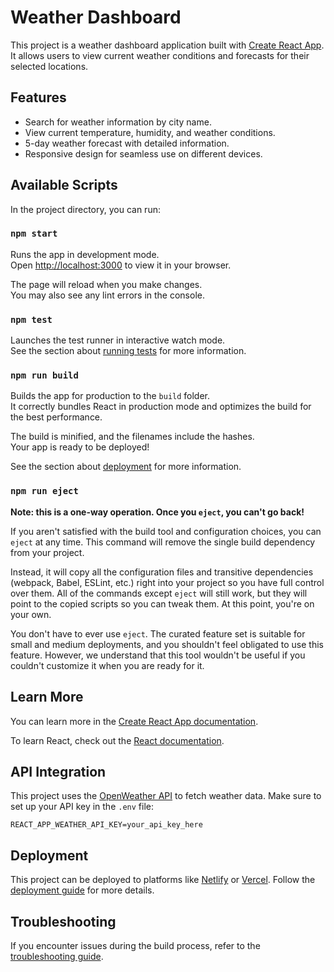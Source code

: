 # Weather Dashboard

This project is a weather dashboard application built with [Create React App](https://github.com/facebook/create-react-app). It allows users to view current weather conditions and forecasts for their selected locations.

## Features

- Search for weather information by city name.
- View current temperature, humidity, and weather conditions.
- 5-day weather forecast with detailed information.
- Responsive design for seamless use on different devices.

## Available Scripts

In the project directory, you can run:

### `npm start`

Runs the app in development mode.\
Open [http://localhost:3000](http://localhost:3000) to view it in your browser.

The page will reload when you make changes.\
You may also see any lint errors in the console.

### `npm test`

Launches the test runner in interactive watch mode.\
See the section about [running tests](https://facebook.github.io/create-react-app/docs/running-tests) for more information.

### `npm run build`

Builds the app for production to the `build` folder.\
It correctly bundles React in production mode and optimizes the build for the best performance.

The build is minified, and the filenames include the hashes.\
Your app is ready to be deployed!

See the section about [deployment](https://facebook.github.io/create-react-app/docs/deployment) for more information.

### `npm run eject`

**Note: this is a one-way operation. Once you `eject`, you can't go back!**

If you aren't satisfied with the build tool and configuration choices, you can `eject` at any time. This command will remove the single build dependency from your project.

Instead, it will copy all the configuration files and transitive dependencies (webpack, Babel, ESLint, etc.) right into your project so you have full control over them. All of the commands except `eject` will still work, but they will point to the copied scripts so you can tweak them. At this point, you're on your own.

You don't have to ever use `eject`. The curated feature set is suitable for small and medium deployments, and you shouldn't feel obligated to use this feature. However, we understand that this tool wouldn't be useful if you couldn't customize it when you are ready for it.

## Learn More

You can learn more in the [Create React App documentation](https://facebook.github.io/create-react-app/docs/getting-started).

To learn React, check out the [React documentation](https://reactjs.org/).

## API Integration

This project uses the [OpenWeather API](https://openweathermap.org/api) to fetch weather data. Make sure to set up your API key in the `.env` file:

```
REACT_APP_WEATHER_API_KEY=your_api_key_here
```

## Deployment

This project can be deployed to platforms like [Netlify](https://www.netlify.com/) or [Vercel](https://vercel.com/). Follow the [deployment guide](https://facebook.github.io/create-react-app/docs/deployment) for more details.

## Troubleshooting

If you encounter issues during the build process, refer to the [troubleshooting guide](https://facebook.github.io/create-react-app/docs/troubleshooting#npm-run-build-fails-to-minify).
